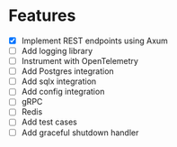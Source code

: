 # Features

- [X] Implement REST endpoints using Axum
- [ ] Add logging library
- [ ] Instrument with OpenTelemetry
- [ ] Add Postgres integration 
- [ ] Add sqlx integration
- [ ] Add config integration
- [ ] gRPC
- [ ] Redis
- [ ] Add test cases
- [ ] Add graceful shutdown handler
